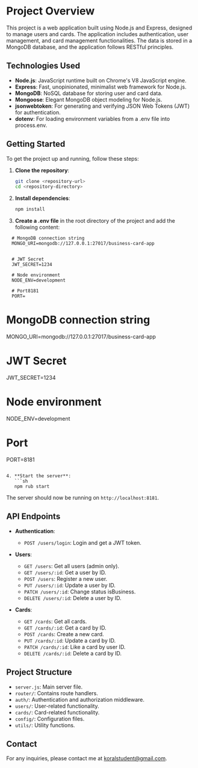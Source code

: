 # Project Overview

This project is a web application built using Node.js and Express, designed to manage users and cards. The application includes authentication, user management, and card management functionalities. The data is stored in a MongoDB database, and the application follows RESTful principles.

## Technologies Used

- **Node.js**: JavaScript runtime built on Chrome's V8 JavaScript engine.
- **Express**: Fast, unopinionated, minimalist web framework for Node.js.
- **MongoDB**: NoSQL database for storing user and card data.
- **Mongoose**: Elegant MongoDB object modeling for Node.js.
- **jsonwebtoken**: For generating and verifying JSON Web Tokens (JWT) for authentication.
- **dotenv**: For loading environment variables from a .env file into process.env.

## Getting Started

To get the project up and running, follow these steps:

1. **Clone the repository**:

   ```sh
   git clone <repository-url>
   cd <repository-directory>
   ```

2. **Install dependencies**:

   ```sh
   npm install
   ```

3. **Create a .env file** in the root directory of the project and add the following content:

```
  # MongoDB connection string
  MONGO_URI=mongodb://127.0.0.1:27017/business-card-app


  # JWT Secret
  JWT_SECRET=1234

  # Node environment
  NODE_ENV=development

  # Port8181
  PORT=
```

# MongoDB connection string

MONGO_URI=mongodb://127.0.0.1:27017/business-card-app

# JWT Secret

JWT_SECRET=1234

# Node environment

NODE_ENV=development

# Port

PORT=8181

````

4. **Start the server**:
   ```sh
   npm rub start
````

The server should now be running on `http://localhost:8181`.

## API Endpoints

- **Authentication**:

  - `POST /users/login`: Login and get a JWT token.

- **Users**:

  - `GET /users`: Get all users (admin only).
  - `GET /users/:id`: Get a user by ID.
  - `POST /users`: Register a new user.
  - `PUT /users/:id`: Update a user by ID.
  - `PATCH /users/:id`: Change status isBusiness.
  - `DELETE /users/:id`: Delete a user by ID.

- **Cards**:
  - `GET /cards`: Get all cards.
  - `GET /cards/:id`: Get a card by ID.
  - `POST /cards`: Create a new card.
  - `PUT /cards/:id`: Update a card by ID.
  - `PATCH /cards/:id`: Like a card by user ID.
  - `DELETE /cards/:id`: Delete a card by ID.

## Project Structure

- `server.js`: Main server file.
- `router/`: Contains route handlers.
- `auth/`: Authentication and authorization middleware.
- `users/`: User-related functionality.
- `cards/`: Card-related functionality.
- `config/`: Configuration files.
- `utils/`: Utility functions.


## Contact

For any inquiries, please contact me at koralstudent@gmail.com.
